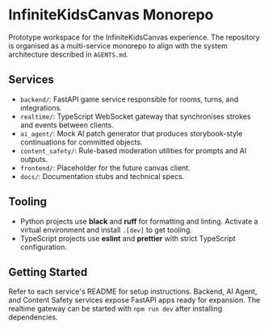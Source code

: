 # InfiniteKidsCanvas Monorepo

Prototype workspace for the InfiniteKidsCanvas experience. The repository is organised as a multi-service monorepo to align with the system architecture described in `AGENTS.md`.

## Services

- `backend/`: FastAPI game service responsible for rooms, turns, and integrations.
- `realtime/`: TypeScript WebSocket gateway that synchronises strokes and events between clients.
- `ai_agent/`: Mock AI patch generator that produces storybook-style continuations for committed objects.
- `content_safety/`: Rule-based moderation utilities for prompts and AI outputs.
- `frontend/`: Placeholder for the future canvas client.
- `docs/`: Documentation stubs and technical specs.

## Tooling

- Python projects use **black** and **ruff** for formatting and linting. Activate a virtual environment and install `.[dev]` to get tooling.
- TypeScript projects use **eslint** and **prettier** with strict TypeScript configuration.

## Getting Started

Refer to each service's README for setup instructions. Backend, AI Agent, and Content Safety services expose FastAPI apps ready for expansion. The realtime gateway can be started with `npm run dev` after installing dependencies.
